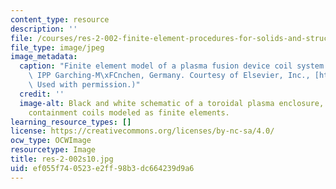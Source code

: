 ```yaml
---
content_type: resource
description: ''
file: /courses/res-2-002-finite-element-procedures-for-solids-and-structures-spring-2010/ef055f740523e2ff98b3dc664239d9a6_res-2-002s10.jpg
file_type: image/jpeg
image_metadata:
  caption: "Finite element model of a plasma fusion device coil system. (Image by\
    \ IPP Garching-M\xFCnchen, Germany. Courtesy of Elsevier, Inc., [http://www.sciencedirect.com](http://www.sciencedirect.com).\
    \ Used with permission.)"
  credit: ''
  image-alt: Black and white schematic of a toroidal plasma enclosure, with field
    containment coils modeled as finite elements.
learning_resource_types: []
license: https://creativecommons.org/licenses/by-nc-sa/4.0/
ocw_type: OCWImage
resourcetype: Image
title: res-2-002s10.jpg
uid: ef055f74-0523-e2ff-98b3-dc664239d9a6
---
```

